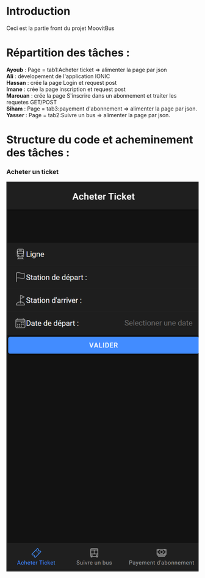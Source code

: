 # Introduction
Ceci est la partie front du projet MoovitBus  
# Répartition des tâches :  
**Ayoub** : Page = tab1:Acheter ticket => alimenter la page par json  
**Ali** : dévelopement de l'application IONIC  
**Hassan** : crée la page Login et  request post  
**Imane** : crée la page inscription et  request post  
**Marouan** : crée la page S'inscrire dans un abonnement et traiter les requetes GET/POST  
**Siham** : Page = tab3:payement d'abonnement => alimenter la page par json.  
**Yasser** : Page = tab2:Suivre un bus => alimenter la page par json.  

# Structure du code et acheminement des tâches :  
### Acheter un ticket  
<img src="screenshots/Acheter-ticket.png">